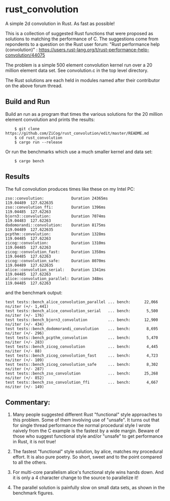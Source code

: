 # rust_convolution

A simple 2d convolution in Rust. As fast as possible! 

This is a collection of suggested Rust functions that were proposed as solutions to matching the performance of C.
The suggestions come from repondents to a question on the Rust user forum: "Rust performance help (convolution)"
: https://users.rust-lang.org/t/rust-performance-help-convolution/44075

The problem is a simple 500 element convolution kernel run over a 20 million element data set. See convolution.c in the top level directory.

The Rust solutions are each held in modules named after their contributor on the above forum thread.

## Build and Run

Build an run as a program that times the various solutions for the 20 million element convolution and prints the results:
```
    $ git clone https://github.com/ZiCog/rust_convolution/edit/master/README.md
    $ cd rust_convolution
    $ cargo run --release
```

Or run the benchmarks which use a much smaller kernel and data set:
```
    $ cargo bench
```

## Results

The full convolution produces times like these on my Intel PC:

```
zso::convolution:            Duration 24365ms
119.04489  127.622635
zso::convolution_ffi:        Duration 1396ms
119.04485  127.62263
bjorn3::convolution:         Duration 7074ms
119.04483  127.62263
dodomorandi::convolution:    Duration 8175ms
119.04489  127.622635
pcpthm::convolution:         Duration 1328ms
119.04485  127.62263
zicog::convolution:          Duration 1310ms
119.04485  127.62263
zicog::convolution_fast:     Duration 1358ms
119.04485  127.62263
zicog::convolution_safe:     Duration 8070ms
119.04489  127.622635
alice::convolution_serial:   Duration 1341ms
119.04485  127.62263
alice::convolution_parallel: Duration 348ms
119.04485  127.62263
```

and the benchmark output:

```
test tests::bench_alice_convolution_parallel ... bench:      22,066 ns/iter (+/- 1,441)
test tests::bench_alice_convolution_serial   ... bench:       5,500 ns/iter (+/- 176)
test tests::bench_bjorn3_convolution         ... bench:      12,900 ns/iter (+/- 434)
test tests::bench_dodomorandi_convolution    ... bench:       8,695 ns/iter (+/- 296)
test tests::bench_pcpthm_convolution         ... bench:       5,470 ns/iter (+/- 283)
test tests::bench_zicog_convolution          ... bench:       4,445 ns/iter (+/- 88)
test tests::bench_zicog_convolution_fast     ... bench:       4,723 ns/iter (+/- 109)
test tests::bench_zicog_convolution_safe     ... bench:       8,302 ns/iter (+/- 287)
test tests::bench_zso_convolution            ... bench:      25,268 ns/iter (+/- 852)
test tests::bench_zso_convolution_ffi        ... bench:       4,667 ns/iter (+/- 149)
```

## Commentary:

1) Many people suggested different Rust "functional" style approaches to this problem. Some of them involving use of "unsafe". It turns out that for single thread performance the normal procedural style I wrote naively from the C example is the fastest by a wide margin. Beware of those who suggest functional style and/or "unsafe" to get performance in Rust, it is not true!

2) The fastest "functional" style solution, by alice, matches my procedural effort. It is also pure poetry. So short, sweet and to the point compared to all the others.

3) For multi-core parallelism alice's functional style wins hands down. And it is only a 4 character change to the source to parallelize it!

4) The parallel solution is painfully slow on small data sets, as shown in the benchmark figures.







